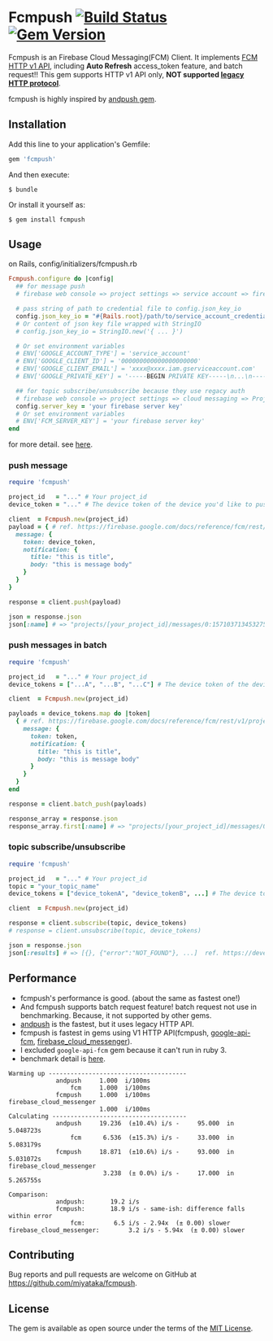 # Fcmpush [![Build Status](https://travis-ci.org/miyataka/fcmpush.svg?branch=master)](https://travis-ci.org/miyataka/fcmpush) [![Gem Version](https://badge.fury.io/rb/fcmpush.svg)](https://badge.fury.io/rb/fcmpush)

Fcmpush is an Firebase Cloud Messaging(FCM) Client. It implements [FCM HTTP v1 API](https://firebase.google.com/docs/reference/fcm/rest/v1/projects.messages), including **Auto Refresh** access_token feature, and batch request!!
This gem supports HTTP v1 API only, **NOT supported [legacy HTTP protocol](https://firebase.google.com/docs/cloud-messaging/http-server-ref)**.

fcmpush is highly inspired by [andpush gem](https://github.com/yuki24/andpush).

## Installation

Add this line to your application's Gemfile:

```ruby
gem 'fcmpush'
```

And then execute:

    $ bundle

Or install it yourself as:

    $ gem install fcmpush

## Usage

on Rails, config/initializers/fcmpush.rb
```ruby
Fcmpush.configure do |config|
  ## for message push
  # firebase web console => project settings => service account => firebase admin sdk => generate new private key

  # pass string of path to credential file to config.json_key_io
  config.json_key_io = "#{Rails.root}/path/to/service_account_credentials.json"
  # Or content of json key file wrapped with StringIO
  # config.json_key_io = StringIO.new('{ ... }')

  # Or set environment variables
  # ENV['GOOGLE_ACCOUNT_TYPE'] = 'service_account'
  # ENV['GOOGLE_CLIENT_ID'] = '000000000000000000000'
  # ENV['GOOGLE_CLIENT_EMAIL'] = 'xxxx@xxxx.iam.gserviceaccount.com'
  # ENV['GOOGLE_PRIVATE_KEY'] = '-----BEGIN PRIVATE KEY-----\n...\n-----END PRIVATE KEY-----\n\'

  ## for topic subscribe/unsubscribe because they use regacy auth
  # firebase web console => project settings => cloud messaging => Project credentials => Server key
  config.server_key = 'your firebase server key'
  # Or set environment variables
  # ENV['FCM_SERVER_KEY'] = 'your firebase server key'
end
```

for more detail. see [here](https://github.com/googleapis/google-auth-library-ruby#example-service-account).

### push message
```ruby
require 'fcmpush'

project_id   = "..." # Your project_id
device_token = "..." # The device token of the device you'd like to push a message to

client  = Fcmpush.new(project_id)
payload = { # ref. https://firebase.google.com/docs/reference/fcm/rest/v1/projects.messages
  message: {
    token: device_token,
    notification: {
      title: "this is title",
      body: "this is message body"
    }
  }
}

response = client.push(payload)

json = response.json
json[:name] # => "projects/[your_project_id]/messages/0:1571037134532751%31bd1c9631bd1c96"
```

### push messages in batch
```ruby
require 'fcmpush'

project_id   = "..." # Your project_id
device_tokens = ["...A", "...B", "...C"] # The device token of the device you'd like to push a message to

client  = Fcmpush.new(project_id)

payloads = device_tokens.map do |token|
  { # ref. https://firebase.google.com/docs/reference/fcm/rest/v1/projects.messages
    message: {
      token: token,
      notification: {
        title: "this is title",
        body: "this is message body"
      }
    }
  }
end

response = client.batch_push(payloads)

response_array = response.json
response_array.first[:name] # => "projects/[your_project_id]/messages/0:1571037134532751%31bd1c9631bd1c96"
```

### topic subscribe/unsubscribe
```ruby
require 'fcmpush'

project_id   = "..." # Your project_id
topic = "your_topic_name"
device_tokens = ["device_tokenA", "device_tokenB", ...] # The device tokens of the device you'd like to subscribe

client  = Fcmpush.new(project_id)

response = client.subscribe(topic, device_tokens)
# response = client.unsubscribe(topic, device_tokens)

json = response.json
json[:results] # => [{}, {"error":"NOT_FOUND"}, ...]  ref. https://developers.google.com/instance-id/reference/server#example_result_3
```

## Performance
- fcmpush's performance is good. (about the same as fastest one!)
- And fcmpush supports batch request feature! batch request not use in benchmarking. Because, it not supported by other gems.
- [andpush](https://github.com/yuki24/andpush) is the fastest, but it uses legacy HTTP API.
- fcmpush is fastest in gems using V1 HTTP API(fcmpush, [google-api-fcm](https://github.com/oniksfly/google-api-fcm), [firebase_cloud_messenger](https://github.com/vincedevendra/firebase_cloud_messenger)).
- I excluded `google-api-fcm` gem because it can't run in ruby 3.
- benchmark detail is [here](https://gist.github.com/miyataka/8787021724ee7dc5cecea88913f3af8c).
```
Warming up --------------------------------------
             andpush     1.000  i/100ms
                 fcm     1.000  i/100ms
             fcmpush     1.000  i/100ms
firebase_cloud_messenger
                         1.000  i/100ms
Calculating -------------------------------------
             andpush     19.236  (±10.4%) i/s -     95.000  in   5.048723s
                 fcm      6.536  (±15.3%) i/s -     33.000  in   5.083179s
             fcmpush     18.871  (±10.6%) i/s -     93.000  in   5.031072s
firebase_cloud_messenger
                          3.238  (± 0.0%) i/s -     17.000  in   5.265755s

Comparison:
             andpush:       19.2 i/s
             fcmpush:       18.9 i/s - same-ish: difference falls within error
                 fcm:        6.5 i/s - 2.94x  (± 0.00) slower
firebase_cloud_messenger:        3.2 i/s - 5.94x  (± 0.00) slower
```

## Contributing

Bug reports and pull requests are welcome on GitHub at https://github.com/miyataka/fcmpush.

## License

The gem is available as open source under the terms of the [MIT License](https://opensource.org/licenses/MIT).
